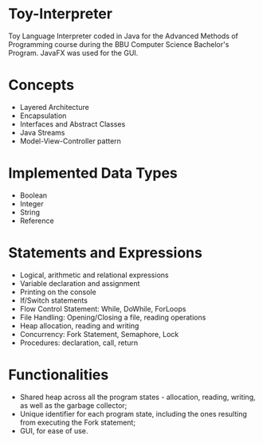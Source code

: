 # Toy-Interpreter
Toy Language Interpreter coded in Java for the Advanced Methods of Programming course during the BBU Computer Science Bachelor's Program.
JavaFX was used for the GUI.


# Concepts 
<ul> 
    <li> Layered Architecture
    <li> Encapsulation
    <li> Interfaces and Abstract Classes
    <li> Java Streams
    <li> Model-View-Controller pattern
</ul>

# Implemented Data Types
<ul>
    <li> Boolean
    <li> Integer
    <li> String
    <li> Reference
</ul>

# Statements and Expressions
<ul>
    <li> Logical, arithmetic and relational expressions </li>
    <li> Variable declaration and assignment </li>
    <li> Printing on the console </li>
    <li> If/Switch statements </li>
    <li> Flow Control Statement: While, DoWhile, ForLoops</li>
    <li> File Handling: Opening/Closing a file, reading operations </li>
    <li> Heap allocation, reading and writing </li>
    <li> Concurrency: Fork Statement, Semaphore, Lock </li>
    <li> Procedures: declaration, call, return </li>
</ul>
  
# Functionalities
<ul>
    <li> Shared heap across all the program states - allocation, reading, writing, as well as the garbage collector; </li>
    <li> Unique identifier for each program state, including the ones resulting from executing the Fork statement; </li>
    <li> GUI, for ease of use. </li>
</ul>
